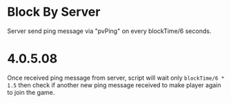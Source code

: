 

# Block By Server
Server send ping message via "pvPing" on every blockTime/6 seconds. 



# 4.0.5.08
Once received ping message from server, script will wait only `blockTime/6 * 1.5` then check if another new ping message received to make player again to join the game.